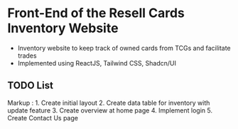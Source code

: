 # Front-End of the Resell Cards Inventory Website

- Inventory website to keep track of owned cards from TCGs and facilitate trades
- Implemented using ReactJS, Tailwind CSS, Shadcn/UI

## TODO List

Markup : 1. Create initial layout 2. Create data table for inventory with update feature 3. Create overview at home page 4. Implement login 5. Create Contact Us page
